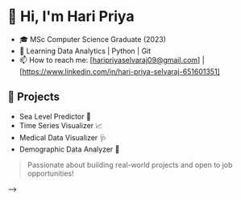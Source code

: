 # 👋 Hi, I'm Hari Priya
- 🎓 MSc Computer Science Graduate (2023)
- 🌱 Learning Data Analytics | Python | Git
- 📫 How to reach me: [haripriyaselvaraj09@gmail.com] | [https://www.linkedin.com/in/hari-priya-selvaraj-651601351]

## 💼 Projects
- Sea Level Predictor 🌊
- Time Series Visualizer 📈
- Medical Data Visualizer 🩺
- Demographic Data Analyzer 🧮

> Passionate about building real-world projects and open to job opportunities!

-->
